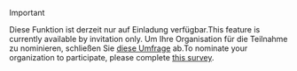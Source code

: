 > [!IMPORTANT]
> <span data-ttu-id="1b09d-101">Diese Funktion ist derzeit nur auf Einladung verfügbar.</span><span class="sxs-lookup"><span data-stu-id="1b09d-101">This feature is currently available by invitation only.</span></span> <span data-ttu-id="1b09d-102">Um Ihre Organisation für die Teilnahme zu nominieren, schließen Sie [diese Umfrage](https://aka.ms/ax2012upgrade) ab.</span><span class="sxs-lookup"><span data-stu-id="1b09d-102">To nominate your organization to participate, please complete [this survey](https://aka.ms/ax2012upgrade).</span></span> 
